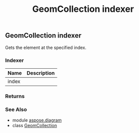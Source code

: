 ﻿---
title: GeomCollection indexer
second_title: Aspose.Diagram for Python via .NET API References
description: 
type: docs
weight: 60
url: /python-net/aspose.diagram/geomcollection/__getitem__/
is_root: false
---

## GeomCollection indexer


Gets the element at the specified index.
### Indexer
| Name | Description |
| :- | :- |
| index |  |


### Returns 




### See Also
* module [aspose.diagram](../../)
* class [GeomCollection](/diagram/python-net/aspose.diagram/geomcollection)
